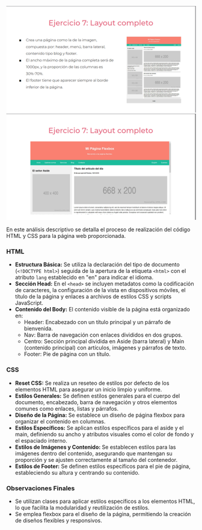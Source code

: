 ![](https://github.com/JhoanSB0608/practicaFlex/blob/ejercicio7/storage/img/ejercicio7.png)
![](https://github.com/JhoanSB0608/practicaFlex/blob/ejercicio7/storage/img/ejercicio7.1.png)

En este análisis descriptivo se detalla el proceso de realización del código HTML y CSS para la página web proporcionada.

### HTML

- **Estructura Básica:** Se utiliza la declaración del tipo de documento (`<!DOCTYPE html>`) seguida de la apertura de la etiqueta `<html>` con el atributo `lang` establecido en "en" para indicar el idioma.
- **Sección Head:** En el `<head>` se incluyen metadatos como la codificación de caracteres, la configuración de la vista en dispositivos móviles, el título de la página y enlaces a archivos de estilos CSS y scripts JavaScript.
- **Contenido del Body:** El contenido visible de la página está organizado en:
  - Header: Encabezado con un título principal y un párrafo de bienvenida.
  - Nav: Barra de navegación con enlaces divididos en dos grupos.
  - Centro: Sección principal dividida en Aside (barra lateral) y Main (contenido principal) con artículos, imágenes y párrafos de texto.
  - Footer: Pie de página con un título.

### CSS

- **Reset CSS:** Se realiza un reseteo de estilos por defecto de los elementos HTML para asegurar un inicio limpio y uniforme.
- **Estilos Generales:** Se definen estilos generales para el cuerpo del documento, encabezado, barra de navegación y otros elementos comunes como enlaces, listas y párrafos.
- **Diseño de la Página:** Se establece un diseño de página flexbox para organizar el contenido en columnas.
- **Estilos Específicos:** Se aplican estilos específicos para el aside y el main, definiendo su ancho y atributos visuales como el color de fondo y el espaciado interno.
- **Estilos de Imágenes y Contenido:** Se establecen estilos para las imágenes dentro del contenido, asegurando que mantengan su proporción y se ajusten correctamente al tamaño del contenedor.
- **Estilos de Footer:** Se definen estilos específicos para el pie de página, estableciendo su altura y centrando su contenido.

### Observaciones Finales

- Se utilizan clases para aplicar estilos específicos a los elementos HTML, lo que facilita la modularidad y reutilización de estilos.
- Se emplea flexbox para el diseño de la página, permitiendo la creación de diseños flexibles y responsivos.